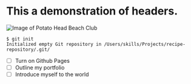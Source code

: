 # This a demonstration of headers.
![Image of Potato Head Beach Club](https://external-content.duckduckgo.com/iu/?u=https%3A%2F%2Ftse3.mm.bing.net%2Fth%3Fid%3DOIP.4naAfddwuRsWsVzgcsOyQQHaDg%26pid%3DApi&f=1)

```
$ git init
Initialized empty Git repository in /Users/skills/Projects/recipe-repository/.git/
```
- [ ] Turn on Github Pages  
- [ ] Outline my portfolio 
- [ ] Introduce myself to the world
